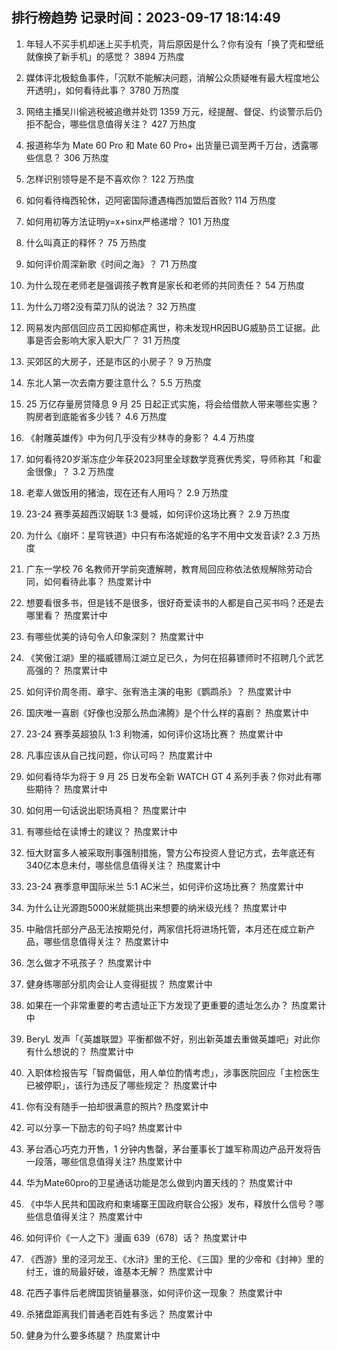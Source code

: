 
## 排行榜趋势 记录时间：2023-09-17 18:14:49
  
  1. 年轻人不买手机却迷上买手机壳，背后原因是什么？你有没有「换了壳和壁纸就像换了新手机」的感觉？ 3894 万热度
    
  2. 媒体评北极鲶鱼事件，「沉默不能解决问题，消解公众质疑唯有最大程度地公开透明」，如何看待此事？ 3780 万热度
    
  3. 网络主播吴川偷逃税被追缴并处罚 1359 万元，经提醒、督促、约谈警示后仍拒不配合，哪些信息值得关注？ 427 万热度
    
  4. 报道称华为 Mate 60 Pro 和 Mate 60 Pro+ 出货量已调至两千万台，透露哪些信息？ 306 万热度
    
  5. 怎样识别领导是不是不喜欢你？ 122 万热度
    
  6. 如何看待梅西轮休，迈阿密国际遭遇梅西加盟后首败? 114 万热度
    
  7. 如何用初等方法证明y=x+sinx严格递增？ 101 万热度
    
  8. 什么叫真正的释怀？ 75 万热度
    
  9. 如何评价周深新歌《时间之海》？ 71 万热度
    
  10. 为什么现在老师老是强调孩子教育是家长和老师的共同责任？ 54 万热度
    
  11. 为什么刀塔2没有菜刀队的说法？ 32 万热度
    
  12. 网易发内部信回应员工因抑郁症离世，称未发现HR因BUG威胁员工证据。此事是否会影响大家入职大厂？ 31 万热度
    
  13. 买郊区的大房子，还是市区的小房子？ 9 万热度
    
  14. 东北人第一次去南方要注意什么？ 5.5 万热度
    
  15. 25 万亿存量房贷降息 9 月 25 日起正式实施，将会给借款人带来哪些实惠？购房者到底能省多少钱？ 4.6 万热度
    
  16. 《射雕英雄传》中为何几乎没有少林寺的身影？ 4.4 万热度
    
  17. 如何看待20岁渐冻症少年获2023阿里全球数学竞赛优秀奖，导师称其「和霍金很像」？ 3.2 万热度
    
  18. 老辈人做饭用的猪油，现在还有人用吗？ 2.9 万热度
    
  19. 23-24 赛季英超西汉姆联 1:3 曼城，如何评价这场比赛？ 2.9 万热度
    
  20. 为什么《崩坏：星穹铁道》中只有布洛妮娅的名字不用中文发音读? 2.3 万热度
    
  21. 广东一学校 76 名教师开学前突遭解聘，教育局回应称依法依规解除劳动合同，如何看待此事？ 热度累计中
    
  22. 想要看很多书，但是钱不是很多，很好奇爱读书的人都是自己买书吗？还是去哪里看？ 热度累计中
    
  23. 有哪些优美的诗句令人印象深刻？ 热度累计中
    
  24. 《笑傲江湖》里的福威镖局江湖立足已久，为何在招募镖师时不招聘几个武艺高强的？ 热度累计中
    
  25. 如何评价周冬雨、章宇、张宥浩主演的电影《鹦鹉杀》？ 热度累计中
    
  26. 国庆唯一喜剧《好像也没那么热血沸腾》是个什么样的喜剧？ 热度累计中
    
  27. 23-24 赛季英超狼队 1:3 利物浦，如何评价这场比赛？ 热度累计中
    
  28. 凡事应该从自己找问题，你认可吗？ 热度累计中
    
  29. 如何看待华为将于 9 月 25 日发布全新 WATCH GT 4 系列手表？你对此有哪些期待？ 热度累计中
    
  30. 如何用一句话说出职场真相？ 热度累计中
    
  31. 有哪些给在读博士的建议？ 热度累计中
    
  32. 恒大财富多人被采取刑事强制措施，警方公布投资人登记方式，去年底还有340亿本息未付，哪些信息值得关注？ 热度累计中
    
  33. 23-24 赛季意甲国际米兰 5:1 AC米兰，如何评价这场比赛？ 热度累计中
    
  34. 为什么让光源跑5000米就能挑出来想要的纳米级光线？ 热度累计中
    
  35. 中融信托部分产品无法按期兑付，两家信托将进场托管，本月还在成立新产品，哪些信息值得关注？ 热度累计中
    
  36. 怎么做才不吼孩子？ 热度累计中
    
  37. 健身练哪部分肌肉会让人变得挺拔？ 热度累计中
    
  38. 如果在一个非常重要的考古遗址正下方发现了更重要的遗址怎么办？ 热度累计中
    
  39. BeryL 发声「《英雄联盟》平衡都做不好，别出新英雄去重做英雄吧」对此你有什么想说的？ 热度累计中
    
  40. 入职体检报告写「智商偏低，用人单位酌情考虑」，涉事医院回应「主检医生已被停职」，该行为违反了哪些规定？ 热度累计中
    
  41. 你有没有随手一拍却很满意的照片? 热度累计中
    
  42. 可以分享一下励志的句子吗? 热度累计中
    
  43. 茅台酒心巧克力开售，1 分钟内售罄，茅台董事长丁雄军称周边产品开发将告一段落，哪些信息值得关注? 热度累计中
    
  44. 华为Mate60pro的卫星通话功能是怎么做到内置天线的？ 热度累计中
    
  45. 《中华人民共和国政府和柬埔寨王国政府联合公报》发布，释放什么信号？哪些信息值得关注？ 热度累计中
    
  46. 如何评价《一人之下》漫画 639（678）话？ 热度累计中
    
  47. 《西游》里的泾河龙王、《水浒》里的王伦、《三国》里的少帝和《封神》里的纣王，谁的局最好破，谁基本无解？ 热度累计中
    
  48. 花西子事件后老牌国货销量暴涨，如何评价这一现象？ 热度累计中
    
  49. 杀猪盘距离我们普通老百姓有多远？ 热度累计中
    
  50. 健身为什么要多练腿？ 热度累计中
    
